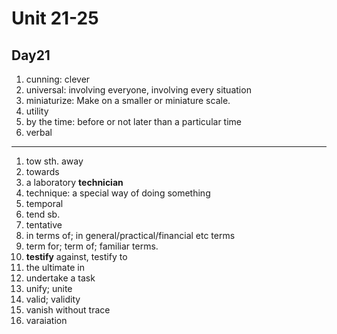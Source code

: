 # Unit 21-25

## Day21

1. cunning: clever
2. universal:  involving everyone, involving every situation
3. miniaturize: Make on a smaller or miniature scale.
4. utility
5. by the time: before or not later than a particular time
6. verbal

---

1. tow sth. away
2. towards
3. a laboratory **technician**
4. technique: a special way of doing something
5. temporal
6. tend sb.
7. tentative
8. in terms of; in general/practical/financial etc terms
9. term for; term of; familiar terms.
10. **testify** against, testify to
11. the ultimate in
12. undertake a task
13. unify; unite
14. valid; validity
15. vanish without trace
16. varaiation
